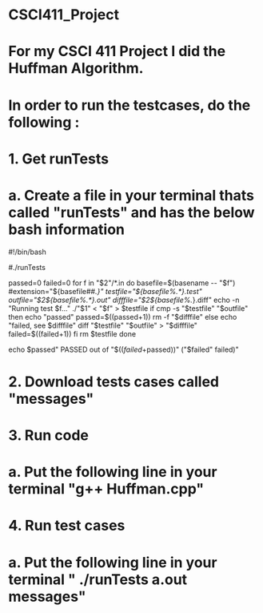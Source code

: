 # CSCI411_Project
# For my CSCI 411 Project I did the Huffman Algorithm.

# In order to run the testcases, do the following : 

# 1. Get runTests
#   a. Create a file in your terminal thats called "runTests" and has the below bash information

#!/bin/bash

#./runTests <executable> <directory with test files>

passed=0
failed=0
for f in "$2"/*.in
do
  basefile=$(basename -- "$f")
  #extension="${basefile##*.}"
  testfile="${basefile%.*}.test"
  outfile="$2${basefile%.*}.out"
  difffile="$2${basefile%.*}.diff"
  echo -n "Running test $f..."
  ./"$1" < "$f" > $testfile
  if cmp -s "$testfile" "$outfile"
  then
    echo "passed"
    passed=$((passed+1))
    rm -f "$difffile"
  else
    echo "failed, see $difffile"
    diff "$testfile" "$outfile" > "$difffile"
    failed=$((failed+1))
  fi
  rm $testfile
done

echo $passed" PASSED out of "$(($failed+$passed))" ("$failed" failed)"


# 2. Download tests cases called "messages"

# 3. Run code
#   a. Put the following line in your terminal "g++ Huffman.cpp"

# 4. Run test cases
#   a. Put the following line in your terminal " ./runTests a.out messages" 

